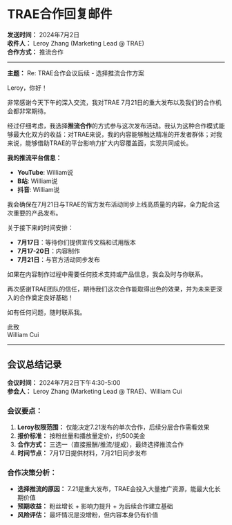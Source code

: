 # TRAE合作回复邮件

**发送时间：** 2024年7月2日  
**收件人：** Leroy Zhang (Marketing Lead @ TRAE)  
**合作方式：** 推流合作  

---

**主题：** Re: TRAE合作会议后续 - 选择推流合作方案

Leroy，你好！

非常感谢今天下午的深入交流，我对TRAE 7月21日的重大发布以及我们的合作机会都非常期待。

经过仔细考虑，我选择**推流合作**的方式参与这次发布活动。我认为这种合作模式能够最大化双方的收益：对TRAE来说，我的内容能够触达精准的开发者群体；对我来说，能够借助TRAE的平台影响力扩大内容覆盖面，实现共同成长。

**我的推流平台信息：**
- **YouTube**: William说
- **B站**: William说  
- **抖音**: William说

我会确保在7月21日与TRAE的官方发布活动同步上线高质量的内容，全力配合这次重要的产品发布。

关于接下来的时间安排：
- **7月17日**：等待你们提供宣传文档和试用版本
- **7月17-20日**：内容制作
- **7月21日**：与官方活动同步发布

如果在内容制作过程中需要任何技术支持或产品信息，我会及时与你联系。

再次感谢TRAE团队的信任，期待我们这次合作能取得出色的效果，并为未来更深入的合作奠定良好基础！

如有任何问题，随时联系我。

此致  
William Cui

---

## 会议总结记录

**会议时间：** 2024年7月2日下午4:30-5:00  
**参会人：** Leroy Zhang (Marketing Lead @ TRAE)、William Cui  

### 会议要点：
1. **Leroy权限范围：** 仅能决定7.21发布的单次合作，后续分层合作需看效果
2. **报价标准：** 按粉丝量和播放量定价，约500美金
3. **合作方式：** 三选一（直接报酬/推流/提成），最终选择推流合作
4. **时间节点：** 7月17日提供材料，7月21日同步发布

### 合作决策分析：
- **选择推流的原因：** 7.21是重大发布，TRAE会投入大量推广资源，能最大化长期价值
- **预期收益：** 粉丝增长 + 影响力提升 + 为后续合作建立基础
- **风险评估：** 最坏情况是没增粉，但内容本身仍有价值 